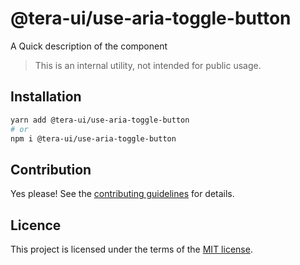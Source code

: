 # @tera-ui/use-aria-toggle-button

A Quick description of the component

> This is an internal utility, not intended for public usage.

## Installation

```sh
yarn add @tera-ui/use-aria-toggle-button
# or
npm i @tera-ui/use-aria-toggle-button
```

## Contribution

Yes please! See the
[contributing guidelines](https://github.com/hieumau12/nextui-tera/blob/master/CONTRIBUTING.md)
for details.

## Licence

This project is licensed under the terms of the
[MIT license](https://github.com/hieumau12/nextui-tera/blob/master/LICENSE).
